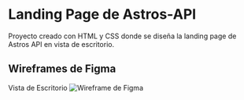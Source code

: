 # Landing Page de Astros-API
Proyecto creado con HTML y CSS donde se diseña la landing page de Astros API en vista de escritorio.

## Wireframes de Figma
Vista de Escritorio
![Wireframe de Figma](Astros-API-LandingPage.png)